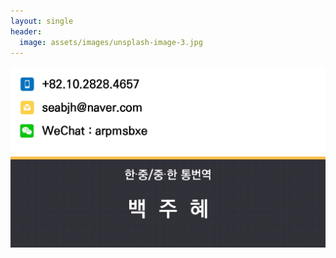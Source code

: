 ```yaml
---
layout: single
header:
  image: assets/images/unsplash-image-3.jpg
---
```


![KakaoTalk_20231027_153917559_03](../images/2023-10-29/KakaoTalk_20231027_153917559_03.jpg)
